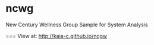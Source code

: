 ncwg
====

New Century Wellness Group Sample for System Analysis

===
View at:
http://kaia-c.github.io/ncgw
